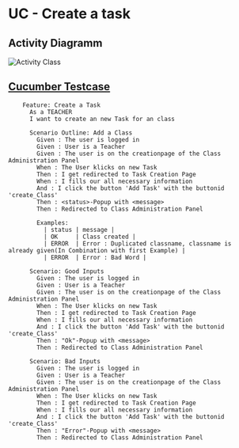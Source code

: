 UC - Create a task
=========================

Activity Diagramm
-----------------
![Activity Class](https://github.com/Unk3wn/TaskHub---Documentation/blob/master/UC/UseCases/CreateTask/CreateTask.png)

[Cucumber Testcase](https://github.com/Unk3wn/TaskHub---Codebase/blob/master/CucumberTests/src/test/resource/CreateATask.feature)
----------------
        Feature: Create a Task
          As a TEACHER
          I want to create an new Task for an class

          Scenario Outline: Add a Class
            Given : The user is logged in
            Given : User is a Teacher
            Given : The user is on the creationpage of the Class Administration Panel
            When : The User klicks on new Task
            Then : I get redirected to Task Creation Page
            When : I fills our all necessary information
            And : I click the button 'Add Task' with the buttonid 'create_Class'
            Then : <status>-Popup with <message>
            Then : Redirected to Class Administration Panel

            Examples:
              | status | message |
              | OK     | Class created |
              | ERROR  | Error : Duplicated classname, classname is already given(In Combination with first Example) |
              | ERROR  | Error : Bad Word |

          Scenario: Good Inputs
            Given : The user is logged in
            Given : User is a Teacher
            Given : The user is on the creationpage of the Class Administration Panel
            When : The User klicks on new Task
            Then : I get redirected to Task Creation Page
            When : I fills our all necessary information
            And : I click the button 'Add Task' with the buttonid 'create_Class'
            Then : "Ok"-Popup with <message>
            Then : Redirected to Class Administration Panel

          Scenario: Bad Inputs
            Given : The user is logged in
            Given : User is a Teacher
            Given : The user is on the creationpage of the Class Administration Panel
            When : The User klicks on new Task
            Then : I get redirected to Task Creation Page
            When : I fills our all necessary information
            And : I click the button 'Add Task' with the buttonid 'create_Class'
            Then : "Error"-Popup with <message>
            Then : Redirected to Class Administration Panel
